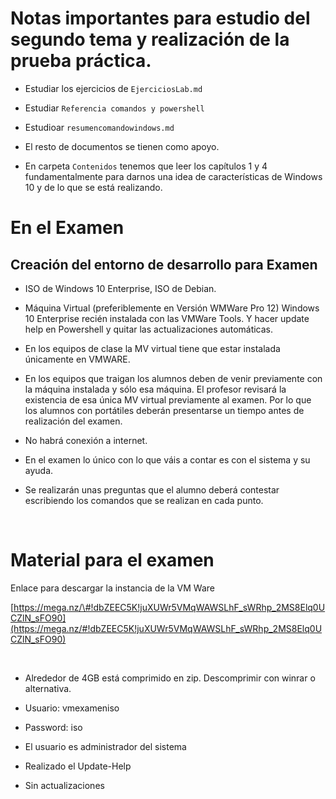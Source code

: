 Notas importantes para estudio del segundo tema y realización de la prueba práctica.
====================================================================================

-   Estudiar los ejercicios de `EjerciciosLab.md`

-   Estudiar `Referencia comandos y powershell`

-   Estudioar `resumencomandowindows.md`

-   El resto de documentos se tienen como apoyo.

-   En carpeta `Contenidos` tenemos que leer los capítulos 1 y 4
    fundamentalmente para darnos una idea de características de Windows 10 y de
    lo que se está realizando.

En el Examen
============

Creación del entorno de desarrollo para Examen
----------------------------------------------

-   ISO de Windows 10 Enterprise, ISO de Debian.

-   Máquina Virtual (preferiblemente en Versión WMWare Pro 12) Windows 10
    Enterprise recién instalada con las VMWare Tools. Y hacer update help en
    Powershell y quitar las actualizaciones automáticas.

-   En los equipos de clase la MV virtual tiene que estar instalada únicamente
    en VMWARE.

-   En los equipos que traigan los alumnos deben de venir previamente con la
    máquina instalada y sólo esa máquina. El profesor revisará la existencia de
    esa única MV virtual previamente al examen. Por lo que los alumnos con
    portátiles deberán presentarse un tiempo antes de realización del examen.

-   No habrá conexión a internet.

-   En el examen lo único con lo que váis a contar es con el sistema y su ayuda.

-   Se realizarán unas preguntas que el alumno deberá contestar escribiendo los
    comandos que se realizan en cada punto.

 

Material para el examen
=======================

Enlace para descargar la instancia de la VM Ware

[https://mega.nz/\#!dbZEEC5K!juXUWr5VMqWAWSLhF_sWRhp_2MS8Elq0UCZlN_sFO90](https://mega.nz/#!dbZEEC5K!juXUWr5VMqWAWSLhF_sWRhp_2MS8Elq0UCZlN_sFO90)

 

-   Alrededor de 4GB está comprimido en zip. Descomprimir con winrar o
    alternativa.

-   Usuario: vmexameniso

-   Password: iso

-   El usuario es administrador del sistema

-   Realizado el Update-Help

-   Sin actualizaciones
